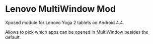 Lenovo MultiWindow Mod
======================

Xposed module for Lenovo Yoga 2 tablets on Android 4.4.

Allows to pick which apps can be opened in MultiWindow besides the default.